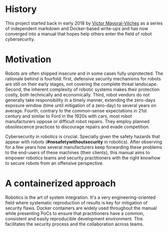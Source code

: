 # History
This project started back in early 2018 by [Víctor Mayoral-Vilches](https://www.linkedin.com/in/vmayoral) as a series of independent markdown and Docker-based write-ups and has now converged into a manual that hopes help others enter the field of robot cybersecurity.

# Motivation

Robots are often shipped insecure and in some cases fully unprotected. The rationale behind is fourfold: first, defensive security mechanisms for robots are still on their early stages, not covering the complete threat landscape. Second, the inherent complexity of robotic systems makes their protection costly, both technically and economically. Third, robot vendors do not generally take responsibility in a timely manner, extending the zero-days exposure window (time until mitigation of a zero-day) to several years on average. Fourth, contrary to the common-sense expectations in 21st century and similar
to Ford in the 1920s with cars, most robot manufacturers oppose or difficult robot repairs. They employ planned obsolescence practices to discourage repairs and evade competition.

Cybersecurity in robotics is crucial. Specially given the safety hazards that appear with robots (**#nosafetywithoutsecurity** in robotics). After observing for a few years how several manufacturers keep forwarding these problems to the end-users of these machines (their clients), this manual aims to empower robotics teams and security practitioners with the right knowhow to secure robots from an offensive perspective.


# A containerized approach

Robotics is the art of system integration. It's a very engineering-oriented field where systematic reproduction of results is key for mitigation of security flaws. Docker containers are widely used throughout the manual while presenting PoCs to ensure that practitioners have a common, consistent and easily reproducible development environment. This facilitates the security process and the collaboration across teams.
